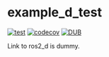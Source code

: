 # example_d_test

[![test](https://github.com/nonanonno/example_d_test/actions/workflows/test.yml/badge.svg)](https://github.com/nonanonno/example_d_test/actions/workflows/test.yml)
[![codecov](https://codecov.io/gh/nonanonno/example_d_test/branch/main/graph/badge.svg?token=UETYAQY43L)](https://codecov.io/gh/nonanonno/example_d_test)
[![DUB](https://img.shields.io/dub/v/ros2_d)](https://code.dlang.org/packages/ros2_d)

Link to ros2_d is dummy.
